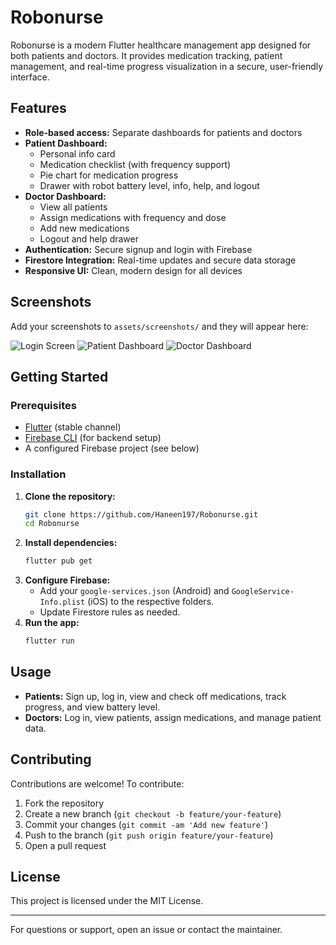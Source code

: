 # Robonurse

Robonurse is a modern Flutter healthcare management app designed for both patients and doctors. It provides medication tracking, patient management, and real-time progress visualization in a secure, user-friendly interface.

## Features
- **Role-based access:** Separate dashboards for patients and doctors
- **Patient Dashboard:**
  - Personal info card
  - Medication checklist (with frequency support)
  - Pie chart for medication progress
  - Drawer with robot battery level, info, help, and logout
- **Doctor Dashboard:**
  - View all patients
  - Assign medications with frequency and dose
  - Add new medications
  - Logout and help drawer
- **Authentication:** Secure signup and login with Firebase
- **Firestore Integration:** Real-time updates and secure data storage
- **Responsive UI:** Clean, modern design for all devices

## Screenshots

Add your screenshots to `assets/screenshots/` and they will appear here:

![Login Screen](assets/screenshots/login.png)
![Patient Dashboard](assets/screenshots/patient_dashboard.png)
![Doctor Dashboard](assets/screenshots/doctor_dashboard.png)

## Getting Started

### Prerequisites
- [Flutter](https://flutter.dev/docs/get-started/install) (stable channel)
- [Firebase CLI](https://firebase.google.com/docs/cli) (for backend setup)
- A configured Firebase project (see below)

### Installation
1. **Clone the repository:**
   ```sh
   git clone https://github.com/Haneen197/Robonurse.git
   cd Robonurse
   ```
2. **Install dependencies:**
   ```sh
   flutter pub get
   ```
3. **Configure Firebase:**
   - Add your `google-services.json` (Android) and `GoogleService-Info.plist` (iOS) to the respective folders.
   - Update Firestore rules as needed.
4. **Run the app:**
   ```sh
   flutter run
   ```

## Usage
- **Patients:** Sign up, log in, view and check off medications, track progress, and view battery level.
- **Doctors:** Log in, view patients, assign medications, and manage patient data.

## Contributing
Contributions are welcome! To contribute:
1. Fork the repository
2. Create a new branch (`git checkout -b feature/your-feature`)
3. Commit your changes (`git commit -am 'Add new feature'`)
4. Push to the branch (`git push origin feature/your-feature`)
5. Open a pull request

## License
This project is licensed under the MIT License.

---

For questions or support, open an issue or contact the maintainer.
